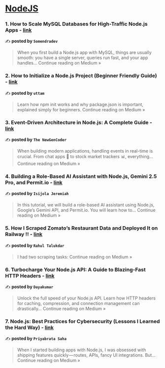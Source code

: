 
<h1><a href=https://medium.com/tag/nodejs/recommended target="_blank" rel="noopener noreferrer">NodeJS</a></h1>
<h3>1. How to Scale MySQL Databases for High-Traffic Node.js Apps - <a href="https://medium.com/@somendradev23/how-to-scale-mysql-databases-for-high-traffic-node-js-apps-9116dcffce62?source=rss------nodejs-5" target="_blank" rel="noopener noreferrer">link</a></h3>

✍️ **posted by `Somendradev`**

<blockquote>When you first build a Node.js app with MySQL, things are usually smooth: you have a single server, queries run fast, and your app handles…
Continue reading on Medium »</blockquote>

<h3>2. How to Initialize a Node.js Project (Beginner Friendly Guide) - <a href="https://medium.com/@uttamstack/how-to-initialize-a-node-js-project-beginner-friendly-guide-0e2e98932407?source=rss------nodejs-5" target="_blank" rel="noopener noreferrer">link</a></h3>

✍️ **posted by `uttam`**

<blockquote>Learn how npm init works and why package.json is important, explained simply for beginners.
Continue reading on Medium »</blockquote>

<h3>3.  Event-Driven Architecture in Node.js: A Complete Guide - <a href="https://medium.com/@theNewGenCoder/event-driven-architecture-in-node-js-a-complete-guide-6a97cbdcbd58?source=rss------nodejs-5" target="_blank" rel="noopener noreferrer">link</a></h3>

✍️ **posted by `The NewGenCoder`**

<blockquote>When building modern applications, handling events in real-time is crucial. From chat apps 📩 to stock market trackers 📊, everything…
Continue reading on Medium »</blockquote>

<h3>4. Building a Role-Based AI Assistant with Node.js, Gemini 2.5 Pro, and Permit.io - <a href="https://medium.com/@isijolajerry/building-a-role-based-ai-assistant-with-node-js-gemini-2-5-pro-and-permit-io-2e22b733e366?source=rss------nodejs-5" target="_blank" rel="noopener noreferrer">link</a></h3>

✍️ **posted by `Isijola Jeremiah`**

<blockquote>In this tutorial, we will build a role-based AI assistant using Node.js, Google’s Gemini API, and Permit.io. You will learn how to…
Continue reading on Medium »</blockquote>

<h3>5. How I Scraped Zomato’s Restaurant Data and Deployed It on Railway !! - <a href="https://medium.com/@rahultalukdar33714_75959/how-i-scraped-zomatos-restaurant-data-and-deployed-it-on-railway-ba4c9ea235fe?source=rss------nodejs-5" target="_blank" rel="noopener noreferrer">link</a></h3>

✍️ **posted by `Rahul Talukdar`**

<blockquote>I had two scraping tasks:
Continue reading on Medium »</blockquote>

<h3>6. Turbocharge Your Node.js API: A Guide to Blazing-Fast HTTP Headers - <a href="https://medium.com/@dayakumar06588/turbocharge-your-node-js-api-a-guide-to-blazing-fast-http-headers-36c4abf2a613?source=rss------nodejs-5" target="_blank" rel="noopener noreferrer">link</a></h3>

✍️ **posted by `Dayakumar`**

<blockquote>Unlock the full speed of your Node.js API. Learn how HTTP headers for caching, compression, and connection management can drastically…
Continue reading on Medium »</blockquote>

<h3>7. Node.js: Best Practices for Cybersecurity (Lessons I Learned the Hard Way) - <a href="https://medium.com/@stream2085/node-js-best-practices-for-cybersecurity-lessons-i-learned-the-hard-way-fee68e27b110?source=rss------nodejs-5" target="_blank" rel="noopener noreferrer">link</a></h3>

✍️ **posted by `Priyabrata Saha`**

<blockquote>When I started building apps with Node.js, I was obsessed with shipping features quickly — routes, APIs, fancy UI integrations. But…
Continue reading on Medium »</blockquote>

